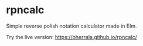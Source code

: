 # rpncalc

Simple reverse polish notation calculator made in Elm.

Try the live version: https://oherrala.github.io/rpncalc/
